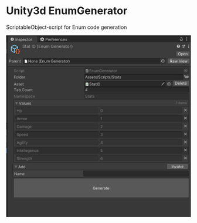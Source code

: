 # Unity3d EnumGenerator
ScriptableObject-script for Enum code generation

![](https://github.com/mitay-walle/EnumGenerator/blob/main/EnumGenerator%20Inspector%20preview.png)
